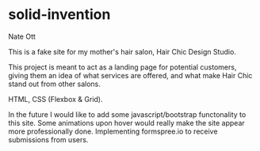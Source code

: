 # solid-invention

Nate Ott

This is a fake site for my mother's hair salon, Hair Chic Design Studio.

This project is meant to act as a landing page for potential customers, giving them an idea of what services are offered, and what make Hair Chic stand out from other salons.

HTML, CSS (Flexbox & Grid).

In the future I would like to add some javascript/bootstrap functonality to this site. 
Some animations upon hover would really make the site appear more professionally done.
Implementing formspree.io to receive submissions from users.